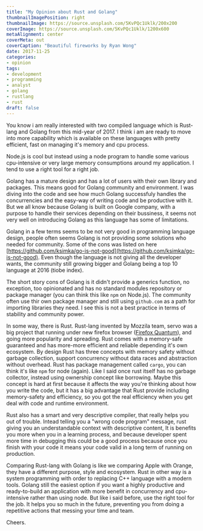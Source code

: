 ```yaml
---
title: "My Opinion about Rust and Golang"
thumbnailImagePosition: right
thumbnailImage: https://source.unsplash.com/5KvPQc1Uklk/200x200
coverImage: https://source.unsplash.com/5KvPQc1Uklk/1200x600
metaAlignment: center
coverMeta: out
coverCaption: "Beautiful fireworks by Ryan Wong"
date: 2017-11-25
categories:
- opinion
tags:
- development
- programming
- analyst
- golang
- rustlang
- rust
draft: false
---
```

You know i am really interested with two compiled language which is Rust-lang and Golang from this mid-year of 2017. 
I think i am are ready to move into more capability which is available on these languages with pretty efficient, fast on managing it's memory and cpu process.

Node.js is cool but instead using a node program to handle some various cpu-intensive or very large memory consumptions around my application. 
I tend to use a right tool for a right job.

Golang has a mature design and has a lot of users with their own library and packages. This means good for Golang community and environment. 
I was diving into the code and see how much Golang successfuly handles the concurrencies and the easy-way of writing code and be productive with it.
But we all know because Golang is built on Google company, with a purpose to handle their services depending on their bussiness, it seems not very well on introducing Golang as this language has some of limitations.

Golang in a few terms seems to be not very good in programming language design, people often seems Golang is not providing some solutions who needed for community. 
Some of the cons was listed on here [https://github.com/ksimka/go-is-not-good](https://github.com/ksimka/go-is-not-good). Even though the language is not giving all the developer wants, 
the community still growing bigger and Golang being a top 10 language at 2016 (tiobe index).

The short story cons of Golang is it didn't provide a generics function, no exception, too opinionated and has no standard modules repository or package manager (you can think this like `npm` on Node.js). 
The community often use thir own package manager and still using `github.com` as a path for importing libraries they need. I see this is not a best practice in terms of stability and community power.

In some way, there is Rust. Rust-lang invented by Mozzila team, servo was a big project that running under new firefox browser ([Firefox Quantum](https://blog.rust-lang.org/2017/11/14/Fearless-Concurrency-In-Firefox-Quantum.html)), and going more popularity and spreading. Rust comes with a memory-safe guaranteed and has more-more efficient and reliable depending it's own ecosystem. 
By design Rust has three concepts with memory safety without garbage collection, support concurrency without data races and abstraction without overhead. Rust has package management called `cargo`, you can think it's like `npm` for node (again). Like I said once rust itself has no garbage collector, instead using ownership concept like borrowing. Maybe this concept is hard at first because it affects the way you're thinking about how you write the code, but it has a big advantage that Rust provide including memory-safety and efficiency, so you got the real efficiency when you get deal with code and runtime environment.

Rust also has a smart and very descriptive compiler, that really helps you out of trouble. Intead telling you a "wrong code program" message, rust giving you an understandable context with descriptive content, It is benefits you more when you in a learning process, and because developer spent more time in debugging this could be a good process because once you finish with your code it means your code valid in a long term of running on production.

Comparing Rust-lang with Golang is like we comparing Apple with Orange, they have a different purpose, style and ecosystem. Rust in other way is a system programming with order to replacing C++ language with a modern tools. Golang still the easiest option if you want a highly productive and ready-to-build an application with more benefit in concurrency and cpu-intensive rather than using node. 
But like i said before, use the right tool for the job. It helps you so much in the future, preventing you from doing a repetitive actions that messing your time and team.

Cheers.


